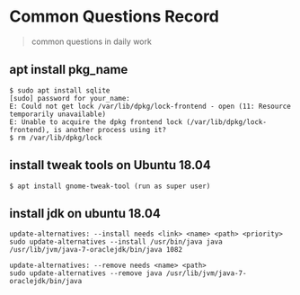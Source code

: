 # Common Questions Record
> common questions in daily work

## apt install pkg_name
```shell
$ sudo apt install sqlite
[sudo] password for your_name: 
E: Could not get lock /var/lib/dpkg/lock-frontend - open (11: Resource temporarily unavailable)
E: Unable to acquire the dpkg frontend lock (/var/lib/dpkg/lock-frontend), is another process using it?
$ rm /var/lib/dpkg/lock
```

## install tweak tools on Ubuntu 18.04
```shell
$ apt install gnome-tweak-tool (run as super user)
```

## install jdk on ubuntu 18.04
```
update-alternatives: --install needs <link> <name> <path> <priority>
sudo update-alternatives --install /usr/bin/java java /usr/lib/jvm/java-7-oraclejdk/bin/java 1082

update-alternatives: --remove needs <name> <path>
sudo update-alternatives --remove java /usr/lib/jvm/java-7-oraclejdk/bin/java
```
